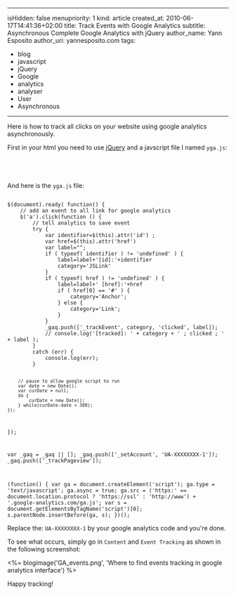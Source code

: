 -----
isHidden:       false
menupriority:   1
kind:           article
created_at:     2010-06-17T14:41:36+02:00
title: Track Events with Google Analytics
subtitle: Asynchronous Complete Google Analytics with jQuery
author_name: Yann Esposito
author_uri: yannesposito.com
tags:
  - blog
  - javascript
  - jQuery
  - Google
  - analytics
  - analyser
  - User
  - Asynchronous
-----

Here is how to track all clicks on your website using google analytics asynchronously.

First in your <sc>html</sc> you need to use [jQuery](http://jquery.com) and a javscript file I named `yga.js`:

<code class="html">
    <script type="text/javascript" src="jquery.js"></script>
    <script type="text/javascript" src="yga.js"></script>
</code>

And here is the `yga.js` file:

<code class="javascript" file="yga.js">
$(document).ready( function() {
    // add an event to all link for google analytics
    $('a').click(function () {
        // tell analytics to save event
        try {
            var identifier=$(this).attr('id') ;
            var href=$(this).attr('href')
            var label="";
            if ( typeof( identifier ) != 'undefined' ) {
                label=label+'[id]:'+identifier
                category='JSLink'
            }
            if ( typeof( href ) != 'undefined' ) {
                label=label+' [href]:'+href
                if ( href[0] == '#' ) {
                    category='Anchor';
                } else {
                    category='Link';
                }
            }
            _gaq.push(['_trackEvent', category, 'clicked', label]);
            // console.log('[tracked]: ' + category + ' ; clicked ; ' + label );
        }
        catch (err) {
            console.log(err);
        }

        // pause to allow google script to run
        var date = new Date();
        var curDate = null;
        do {
            curDate = new Date();
        } while(curDate-date < 300);
    });
});

var _gaq = _gaq || [];
_gaq.push(['_setAccount', 'UA-XXXXXXXX-1']);
_gaq.push(['_trackPageview']);

(function() {
 var ga = document.createElement('script'); ga.type = 'text/javascript'; ga.async = true;
 ga.src = ('https:' == document.location.protocol ? 'https://ssl' : 'http://www') + '.google-analytics.com/ga.js';
 var s = document.getElementsByTagName('script')[0]; s.parentNode.insertBefore(ga, s);
 })();
</code>

Replace the: `UA-XXXXXXXX-1` by your google analytics code and you're done.

To see what occurs, simply go in `Content` and `Event Tracking` as shown in the following screenshot:

<%= blogimage('GA_events.png', 'Where to find events tracking in google analytics interface') %>

Happy tracking!

